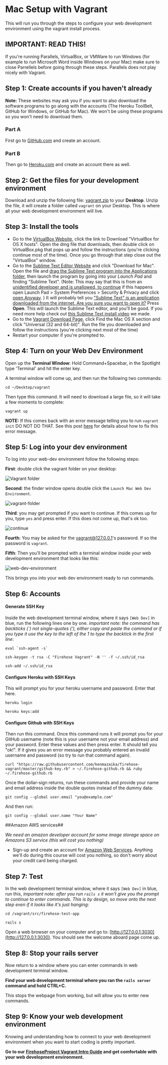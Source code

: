 Mac Setup with Vagrant
==================

This will run you through the steps to configure your web development environment using the vagrant install process.

IMPORTANT: READ THIS!
---------

If you're running Parallels, VirtualBox, or VMWare to run Windows (for example to run Microsoft
Word inside Windows on your Mac) make sure to close Parrellels before going through these steps.  Parallels does not
play nicely with Vagrant.


Step 1: Create accounts if you haven't already
--------

**Note:** These websites may ask you if you want to also download the software programs to go along with the accounts (The Heroku ToolBelt, GitHub for Windows, or GitHub for Mac).  We won't be using these programs so you won't need to download them.

### Part A

First go to [GitHub.com](http://github.com) and create an account.

### Part B

Then go to [Heroku.com](http://Heroku.com) and create an account there as well.


Step 2:  Get the files for your development environment
-----------

Download and unzip the following file: [vagrant.zip](https://github.com/FirehoseProject/firehose-vagrant/blob/master/tools/vagrant.zip?raw=true) to your __Desktop__. Unzip the file, it will create a folder called `vagrant` on your Desktop.  This is where all your web development environment will live.

Step 3: Install the tools
-------


* Go to the [VirtualBox Website](https://www.virtualbox.org/wiki/Downloads), click the link to Download "VirtualBox for OS X hosts".  Open the dmg file that downloads, then double click on VirtualBox.pkg that pops up and follow the instructions (you're clicking continue most of the time).  Once you go through that step close out the "VirtualBox" window.
* Go to the [Sublime Text Editor Website](http://sublimetext.com/) and click "Download for Mac".  Open the file and [drag the Sublime Text program into the Applications folder](http://i.imgur.com/pgjF3WL.png), then launch the program by going into your _Launch Pad_ and finding "Sublime Text".  (Note: This may say that this is from an [unidentified developer and is unallowed, to continue](http://i.imgur.com/FNTYmyL.png) if this happens open Launch Pad > System Preferences > Security & Privacy and click [open Anyway](http://i.imgur.com/XPVpfRf.png). )  It will probably tell you ["Sublime Text" is an application downloaded from the internet. Are you sure you want to open it?](http://i.imgur.com/bjtmqkw.png)  Press **Open**.  This will launch the Sublime Text editor, and you'll be good.  If you need more help check out [this Sublime Text install video](https://vimeo.com/88292868) we made.
* Go to the [Vagrant Download Page](http://www.vagrantup.com/downloads.html), click Find the Mac OS X section and click "Universal (32 and 64-bit)".  Run the file you downloaded and follow the instructions (you're clicking next most of the time)
* Restart your computer if you're prompted to.


Step 4: Turn on your Web Dev Environment
--------

Open up the **Terminal Window**: Hold Command+Spacebar, in the Spotlight type 'Terminal' and hit the enter key.

A terminal window will come up, and then run the following two commands:

```
cd ~/Desktop/vagrant
```

Then type this command.  It will need to download a large file, so it will take a few moments to complete:

```
vagrant up
```

**NOTE:** If this comes back with an error message telling you to run `vagrant init` DO NOT DO THAT.  See this post [here](http://www.thefirehoseproject.com/comments/48) for details about how to fix this error message.

Step 5: Log into your dev environment
-----------

To log into your web-dev environment follow the following steps:

__First__:  double click the vagrant folder on your desktop:

![Vagrant folder](http://i.imgur.com/xX2q3qq.png)


__Second__: the finder window opens double click the `Launch Mac Web Dev
   Environment`.

![vagrant-folder](http://i.imgur.com/VMgxYn6.png)

__Third__: you may get prompted if you want to continue.  If this comes up for you, type `yes` and press enter.  If this does not come up, that's ok too.

![continue](http://i.imgur.com/gR34qy2.png)

__Fourth__: You may be asked for the vagrant@127.0.0.1's password.  If so the password is `vagrant`.

__Fifth__: Then you'll be prompted with a terminal window inside your web
development environment that looks like this:

![web-dev-environment](http://i.imgur.com/UdZvZTj.png)

This brings you into your web dev environment ready to run commands.


Step 6: Accounts
------------

#### Generate SSH Key

 Inside the web development terminal window, where it says `[Web Dev]` in blue, run the following lines one by one. _important note: the command has backticks (`) not single-quotes ('), either copy and paste the command or if you type it use the key to the left of the 1 to type the backtick in the first line_:

```
eval `ssh-agent -s`
```
```
ssh-keygen -t rsa -C "Firehose Vagrant" -N '' -f ~/.ssh/id_rsa
```
```
ssh-add ~/.ssh/id_rsa
```

#### Configure Heroku with SSH Keys

This will prompt you for your heroku username and password.  Enter that here.

```
heroku login
```
```
heroku keys:add
```

#### Configure Github with SSH Keys

Then run this command.  Once this command runs it will prompt you for your GitHub username (note this is your username not your email address) and your password.  Enter these values and then press enter.  It should tell you "ok!".  If it gives you an error message you probably entered an invalid username and password (so try to run that command again).

```
curl "https://raw.githubusercontent.com/kenmazaika/firehose-vagrant/master/github-key.rb" > ~/.firehose-github.rb && ruby ~/.firehose-github.rb
```

Once the dollar-sign returns, run these commands and provide your name and email address inside the double quotes instead of the dummy data:

```
git config --global user.email "you@example.com"
```

And then run:

```
git config --global user.name "Your Name"
```

##Amazon AWS services##

_We need an amazon developer account for some image storage space on Amazons S3 service (this will cost you nothing)_

* Sign-up and create an account for [Amazon Web Services](http://aws.amazon.com/). Anything we'll do during this course will cost you nothing, so don't worry about your credit card being charged.


Step 7: Test
---------

 In the web development terminal window,  where it says `[Web Dev]` in blue, run this, _important note: after you run `rails s` it won't give you the prompt to continue to enter commands. This is by design, so move onto the next step even if it looks like it's just hanging_:

```
cd /vagrant/src/firehose-test-app
```
```
rails s
```


Open a web browser on your computer and go to: [http://127.0.0.1:3030](http://127.0.0.1:3030).  You should see the welcome aboard page come up.


Step 8: Stop your rails server
-------------

Now return to a window where you can enter commands in web development terminal window.  

**Find your web development terminal where you ran the `rails server` command and hold CTRL+C.**

This stops the webpage from working, but will allow you to enter new commands.


Step 9: Know your web development environment
---------------


Knowing and understanding how to connect to your web development environment when you want to start coding is pretty important.

**Go to our [FirehoseProject Vagrant Intro Guide](http://www.thefirehoseproject.com/cheat-sheets/vagrant-intro) and get comfortable with your web development environment.**
